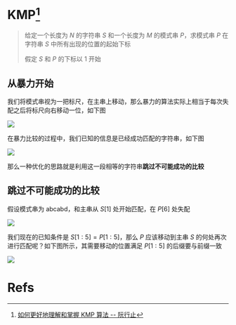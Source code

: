 # KMP[^1]

> 给定一个长度为 $N$ 的字符串 $S$ 和一个长度为 $M$ 的模式串 $P$，求模式串 $P$ 在字符串 $S$ 中所有出现的位置的起始下标
> 
> 假定 $S$ 和 $P$ 的下标以 $1$ 开始

## 从暴力开始

我们将模式串视为一把标尺，在主串上移动，那么暴力的算法实际上相当于每次失配之后将标尺向右移动一位，如下图

![](https://picx1.zhimg.com/80/v2-4fe5612ff13a6286e1a8e50a0b06cd96_1440w.webp?source=1940ef5c)

在暴力比较的过程中，我们已知的信息是已经成功匹配的字符串，如下图

![](https://pic1.zhimg.com/80/v2-7dc61b0836af61e302d9474eeeecfe83_1440w.webp?source=1940ef5c)

那么一种优化的思路就是利用这一段相等的字符串**跳过不可能成功的比较**

## 跳过不可能成功的比较

假设模式串为 abcabd，和主串从 $S[1]$ 处开始匹配，在 $P[6]$ 处失配

![](https://picx1.zhimg.com/80/v2-372dc6c567ba53a1e4559fdb0cb6b206_1440w.webp?source=1940ef5c)

我们现在的已知条件是 $S[1:5] = P[1:5]$，那么 $P$ 应该移动到主串 $S$ 的何处再次进行匹配呢？如下图所示，其需要移动的位置满足 $P[1:5]$ 的后缀要与前缀一致

![](https://pic1.zhimg.com/80/v2-67dd66b86323d3d08f976589cf712a1a_1440w.webp?source=1940ef5c)

# Refs

[^1]: [如何更好地理解和掌握 KMP 算法 -- 阮行止](https://www.zhihu.com/question/21923021/answer/1032665486)
